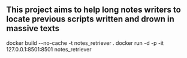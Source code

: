 ## This project aims to help long notes writers to locate previous scripts written and drown in massive texts

docker build --no-cache -t notes_retriever .
docker run -d -p -it 127.0.0.1:8501:8501 notes_retriever